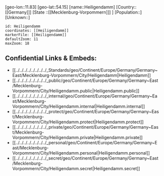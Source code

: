 ﻿---
location: [54.15,11.83]
mapzoom: [7,12] 
mapmarker: city 
type: City
tags:
- geo/City


SpocWebEntityId: 30845
isDeleted: false
confidential: public

---
[geo-lon::11.83]
[geo-lat::54.15]
[name::Heiligendamm]
[Country::[[Germany]]]
[State ::[[Mecklenburg-Vorpommern]]] ]
[Population::]
[Unknown::]


```leaflet
id: Heiligendamm
coordinates: [[Heiligendamm]]
markerFile: [[Heiligendamm]]
defaultZoom: 11 
maxZoom: 18
```


## Confidential Links & Embeds: 
- [[../../../../../../../../_Standards/geo/Continent/Europe/Germany/Germany~East/Mecklenburg-Vorpommern/City/Heiligendamm|Heiligendamm]] 
- [[../../../../../../../../_public/geo/Continent/Europe/Germany/Germany~East/Mecklenburg-Vorpommern/City/Heiligendamm.public|Heiligendamm.public]] 
- [[../../../../../../../../_internal/geo/Continent/Europe/Germany/Germany~East/Mecklenburg-Vorpommern/City/Heiligendamm.internal|Heiligendamm.internal]] 
- [[../../../../../../../../_protect/geo/Continent/Europe/Germany/Germany~East/Mecklenburg-Vorpommern/City/Heiligendamm.protect|Heiligendamm.protect]] 
- [[../../../../../../../../_private/geo/Continent/Europe/Germany/Germany~East/Mecklenburg-Vorpommern/City/Heiligendamm.private|Heiligendamm.private]] 
- [[../../../../../../../../_personal/geo/Continent/Europe/Germany/Germany~East/Mecklenburg-Vorpommern/City/Heiligendamm.personal|Heiligendamm.personal]] 
- [[../../../../../../../../_secret/geo/Continent/Europe/Germany/Germany~East/Mecklenburg-Vorpommern/City/Heiligendamm.secret|Heiligendamm.secret]] 
